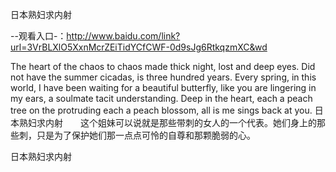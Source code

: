 日本熟妇求内射

--观看入口-：http://www.baidu.com/link?url=3VrBLXlO5XxnMcrZEiTidYCfCWF-0d9sJg6RtkqzmXC&wd

The heart of the chaos to chaos made thick night, lost and deep eyes.
Did not have the summer cicadas, is three hundred years.
Every spring, in this world, I have been waiting for a beautiful butterfly, like you are lingering in my ears, a soulmate tacit understanding.
Deep in the heart, each a peach tree on the protruding each a peach blossom, all is me sings back at you.
日本熟妇求内射　　这个姐妹可以说就是那些带刺的女人的一个代表。她们身上的那些刺，只是为了保护她们那一点点可怜的自尊和那颗脆弱的心。

日本熟妇求内射
